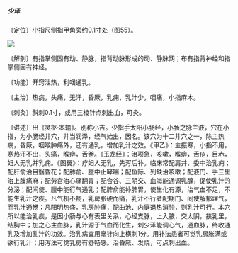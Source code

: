 ##### 少泽

〔定位〕小指尺侧指甲角旁约0.1寸处（图55）。

![](img/图55.jpg)

〔解剖〕有指掌侧固有动、静脉，指背动脉形成的动、静脉网；布有指背神经和指掌侧固有神经。

〔功能〕开窍泄热，利咽通乳。

〔主治〕热病，头痛，无汗，昏厥，乳痈，乳汁少，咽痛，小指麻木。

〔刺灸〕斜刺0.1寸，或用三棱针点刺出血，可灸。

〔讲述〕出《灵枢·本输》。别称小吉。少指手太阳小肠经，小肠之脉主液，穴在小指，为小肠经井穴，井当润泽，经气始出，因名。该穴为十二井穴之一，除主热病，昏厥，咽喉肿痛外，还有通乳，增加乳汁之效。《甲乙》：主振寒，小指不用，寒热汗不出，头痛，喉痹，舌卷。《玉龙经》：治项急，咳嗽，喉痹，舌疮，目赤，妇人无乳并乳痈。《图翼》：疗妇人无乳，先泻后补。临床常配肩井、委中治乳痈；配肝俞治目翳昏花；配肺俞、膻中止哮喘；配鱼际、列缺治咳嗽；配液门、手三里治上肢痛麻；配劳宫治心痛翻胃；配合谷、三阴交、血海能通调乳腺，促使乳汁的分泌；配间使、膻中能行气通乳；配脾俞能补脾胃，使生化有源，治气血不足，不能生乳汁之疾。凡气机不畅，乳房胀硬而痛，乳汁不行者配期门、间使解郁理气，而乳汁通畅；凡阳明热盛，乳房肿痛，配曲池、内庭退热消肿，则乳汁可行。本穴所以能治乳疾，是因小肠与心有表里关系，心经支脉，上入腋，交太阴，挟乳里，结胸中；加之心主血脉，乳汁源于气血而化生，刺少泽能调心气，通血脉，终收通乳及增加乳汁的功效。治乳病宜用毫针向上横刺1分。用补法患者可觉乳房胀满或欲行乳汁；用泻法可觉乳房有舒畅感。治昏厥、发烧，可点刺出血。
